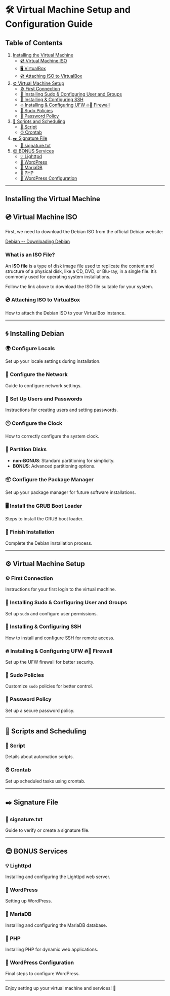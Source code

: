 # 🛠️ Virtual Machine Setup and Configuration Guide

## Table of Contents

1. [Installing the Virtual Machine](#installing-the-virtual-machine)
   - [💿 Virtual Machine ISO](#virtual-machine-iso)
   - [🖥️ VirtualBox](#virtualbox)
   - [💿 Attaching ISO to VirtualBox](#attaching-iso-to-virtualbox)
2. [⚙️ Virtual Machine Setup](#virtual-machine-setup)
   - [⚙️ First Connection](#first-connection)
   - [👤 Installing Sudo & Configuring User and Groups](#installing-sudo--configuring-user-and-groups)
   - [📶 Installing & Configuring SSH](#installing--configuring-ssh)
   - [🔥 Installing & Configuring UFW 🔥🧱 Firewall](#installing--configuring-ufw-firewall)
   - [🔐 Sudo Policies](#sudo-policies)
   - [🔑 Password Policy](#password-policy)
3. [🧾 Scripts and Scheduling](#scripts-and-scheduling)
   - [🚨 Script](#script)
   - [⏰ Crontab](#crontab)
4. [✒️ Signature File](#signature-file)
   - [📄 signature.txt](#signaturetxt)
5. [😊 BONUS Services](#bonus-services)
   - [💡 Lighttpd](#lighttpd)
   - [📰 WordPress](#wordpress)
   - [🐬 MariaDB](#mariadb)
   - [🐘 PHP](#php)
   - [📰 WordPress Configuration](#wordpress-configuration)

---

## Installing the Virtual Machine

## 💿 Virtual Machine ISO

First, we need to download the Debian ISO from the official Debian website:  

[Debian -- Downloading Debian](https://www.debian.org/)  

### What is an ISO File?  
An **ISO file** is a type of disk image file used to replicate the content and structure of a physical disk, like a CD, DVD, or Blu-ray, in a single file. It’s commonly used for operating system installations.  

Follow the link above to download the ISO file suitable for your system.  


### 💿 Attaching ISO to VirtualBox
How to attach the Debian ISO to your VirtualBox instance.

---

## 🌀 Installing Debian

### 🌍 Configure Locals
Set up your locale settings during installation.

### 📶 Configure the Network
Guide to configure network settings.

### 🔐 Set Up Users and Passwords
Instructions for creating users and setting passwords.

### 🕚 Configure the Clock
How to correctly configure the system clock.

### 💾 Partition Disks
- **non-BONUS**: Standard partitioning for simplicity.
- **BONUS**: Advanced partitioning options.

### 📦 Configure the Package Manager
Set up your package manager for future software installations.

### 🖥️ Install the GRUB Boot Loader
Steps to install the GRUB boot loader.

### 🎉 Finish Installation
Complete the Debian installation process.

---

## ⚙️ Virtual Machine Setup

### ⚙️ First Connection
Instructions for your first login to the virtual machine.

### 👤 Installing Sudo & Configuring User and Groups
Set up `sudo` and configure user permissions.

### 📶 Installing & Configuring SSH
How to install and configure SSH for remote access.

### 🔥 Installing & Configuring UFW 🔥🧱 Firewall
Set up the UFW firewall for better security.

### 🔐 Sudo Policies
Customize `sudo` policies for better control.

### 🔑 Password Policy
Set up a secure password policy.

---

## 🧾 Scripts and Scheduling

### 🚨 Script
Details about automation scripts.

### ⏰ Crontab
Set up scheduled tasks using crontab.

---

## ✒️ Signature File

### 📄 signature.txt
Guide to verify or create a signature file.

---

## 😊 BONUS Services

### 💡 Lighttpd
Installing and configuring the Lighttpd web server.

### 📰 WordPress
Setting up WordPress.

### 🐬 MariaDB
Installing and configuring the MariaDB database.

### 🐘 PHP
Installing PHP for dynamic web applications.

### 📰 WordPress Configuration
Final steps to configure WordPress.

---

Enjoy setting up your virtual machine and services! 🎉
